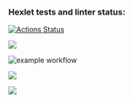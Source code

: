### Hexlet tests and linter status:
[![Actions Status](https://github.com/Bukvoeshka/python-project-lvl1/workflows/hexlet-check/badge.svg)](https://github.com/Bukvoeshka/python-project-lvl1/actions)

<a href="https://codeclimate.com/github/Bukvoeshka/python-project-lvl1/maintainability"><img src="https://api.codeclimate.com/v1/badges/a99a88d28ad37a79dbf6/maintainability" /></a>

![example workflow](https://github.com/Bukvoeshka/python-project-lvl1/actions/workflows/github-actions-demo.yml/badge.svg)

<a href="https://asciinema.org/a/PafJS82wlYbVaLAd9XL5RzbYd" target="_blank"><img src="https://asciinema.org/a/PafJS82wlYbVaLAd9XL5RzbYd.svg" /></a>

<a href="https://asciinema.org/a/ntZEvpXgf515JijIfkesfwkfj" target="_blank"><img src="https://asciinema.org/a/ntZEvpXgf515JijIfkesfwkfj.svg" /></a>
